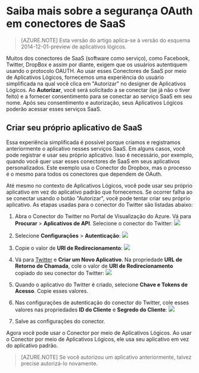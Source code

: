<properties
	pageTitle="Segurança OAuth em conectores de SaaS e aplicativos de API| Azure"
	description="Leia sobre a segurança OAuth nos conectores e aplicativos de API no Serviço de Aplicativo do Azure; arquitetura de microsserviços; saas"
	services="app-service\logic"
	documentationCenter=""
	authors="MandiOhlinger"
	manager="dwrede"
	editor="cgronlun"/>

<tags
	ms.service="app-service-logic"
	ms.workload="integration"
	ms.tgt_pltfrm="na"
	ms.devlang="na"
	ms.topic="article"
	ms.date="02/18/2016"
	ms.author="mandia"/>


# Saiba mais sobre a segurança OAuth em conectores de SaaS

>[AZURE.NOTE] Esta versão do artigo aplica-se à versão do esquema 2014-12-01-preview de aplicativos lógicos.

Muitos dos conectores de SaaS (software como serviço), como Facebook, Twitter, DropBox e assim por diante, exigem que os usuários autentiquem usando o protocolo OAUTH. Ao usar esses Conectores de SaaS por meio de Aplicativos Lógicos, fornecemos uma experiência do usuário simplificada na qual você clica em "Autorizar" no designer de Aplicativos Lógicos. Ao **Autorizar**, você será solicitado a se conectar (se já não o tiver feito) e a fornecer consentimento para se conectar ao serviço SaaS em seu nome. Após seu consentimento e autorização, seus Aplicativos Lógicos poderão acessar esses serviços SaaS.

## Criar seu próprio aplicativo de SaaS
Essa experiência simplificada é possível porque criamos e registramos anteriormente o aplicativo nesses serviços SaaS. Em alguns casos, você pode registrar e usar seu próprio aplicativo. Isso é necessário, por exemplo, quando você quer usar esses conectores de SaaS em seus aplicativos personalizados. Este exemplo usa o Conector do Dropbox, mas o processo é o mesmo para todos os conectores que dependem de OAuth.

Até mesmo no contexto de Aplicativos Lógicos, você pode usar seu próprio aplicativo em vez do aplicativo padrão que fornecemos. Se ocorrer falha ao se conectar usando o botão "Autorizar", você pode tentar criar seu próprio aplicativo. As etapas usadas para o conector do Twitter são listadas abaixo:

1. Abra o Conector do Twitter no Portal de Visualização do Azure. Vá para **Procurar** > **Aplicativos de API**. Selecione o conector do Twitter:
![][1]

2. Selecione **Configurações** > **Autenticação**:
![][2]

3. Copie o valor de **URI de Redirecionamento**:
![][3]

4. Vá para [Twitter](http://apps.twitter.com) e **Criar um Novo Aplicativo**. Na propriedade **URL de Retorno de Chamada**, cole o valor de **URI de Redirecionamento** copiado do seu conector do Twitter:
![][4]
5. Quando o aplicativo do Twitter é criado, selecione **Chave e Tokens de Acesso**. Copie esses valores.
6. Nas configurações de autenticação do conector do Twitter, cole esses valores nas propriedades **ID do Cliente** e **Segredo do Cliente**:
![][5]  
7. Salve as configurações do conector.  

Agora você pode usar o Conector por meio de Aplicativos Lógicos. Ao usar o Conector por meio de Aplicativos Lógicos, ele usa seu aplicativo em vez do aplicativo padrão.

> [AZURE.NOTE] Se você autorizou um aplicativo anteriormente, talvez precise autorizá-lo novamente.


<!--Image references-->
[1]: ./media/app-service-logic-oauth-security/TwitterConnector.png
[2]: ./media/app-service-logic-oauth-security/Authentication.png
[3]: ./media/app-service-logic-oauth-security/RedirectURI.png
[4]: ./media/app-service-logic-oauth-security/TwitterApp.png
[5]: ./media/app-service-logic-oauth-security/TwitterKeys.png

<!---HONumber=AcomDC_0413_2016-->